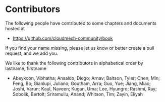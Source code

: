 # Contributors


The following people have contributed to some chapters and documents
hosted at

* <https://github.com/cloudmesh-community/book>

If you find your name missing, please let us know or better
create a pull request, and we add you.

We like to thank the following contributors in alphabetical order by
lastname, firstname

* Abeykoon, Vibhatha;
  Ansaldo, Diego;
  Arnav;
  Baltson, Tyler;
  Chen, Min;
  Feng, Bo;
  Gianlupi, Juliano;
  Goutham, Arra;
  Guo, Yue;
  Jiang, Miao;
  Joshi, Varun;
  Kaul, Naveen;
  Kugan, Uma;
  Lee, Hyungro;
  Rashmi, Ray;
  Sobolik, Bertolt;
  Sriramullu, Anand;
  Whitson, Tim;
  Zayin, Eliyah



